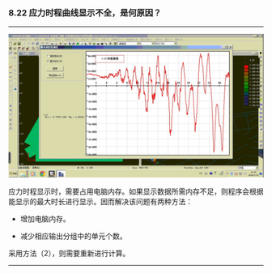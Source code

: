 ﻿### 8.22  应力时程曲线显示不全，是何原因？
---

![](.\image\8.22-1.jpg)

应力时程显示时，需要占用电脑内存。如果显示数据所需内存不足，则程序会根据能显示的最大时长进行显示。因而解决该问题有两种方法：

* 增加电脑内存。

* 减少相应输出分组中的单元个数。

采用方法（2），则需要重新进行计算。

---
